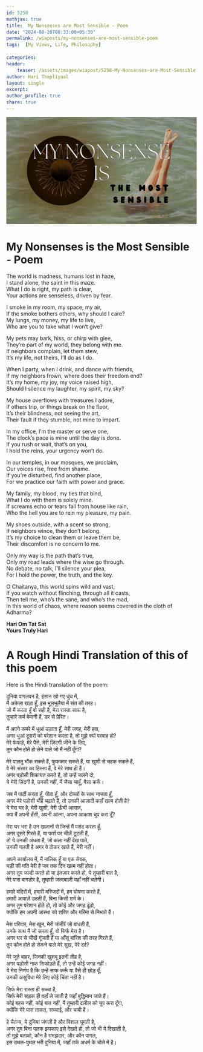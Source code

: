 ```yaml
---        
id: 5258        
mathjax: true        
title:  My Nonsenses are Most Sensible - Poem        
date: "2024-08-20T08:33:00+05:30"        
permalink: /wiaposts/my-nonsenses-are-most-sensible-poem   
tags:  [My Views, Life, Philosophy]         
        
categories:        
header:        
    teaser: /assets/images/wiapost/5258-My-Nonsenses-are-Most-Sensible.jpg        
author: Hari Thapliyaal        
layout: single        
excerpt:        
author_profile: true        
share: true        
---     
```


![My Nonsenses are Most Sensible - Poem](/assets/images/wiapost/5258-My-Nonsenses-are-Most-Sensible.jpg)

# My Nonsenses is the Most Sensible - Poem

The world is madness, humans lost in haze,  
I stand alone, the saint in this maze.  
What I do is right, my path is clear,  
Your actions are senseless, driven by fear.

I smoke in my room, my space, my air,  
If the smoke bothers others, why should I care?  
My lungs, my money, my life to live,  
Who are you to take what I won’t give?

My pets may bark, hiss, or chirp with glee,  
They’re part of my world, they belong with me.  
If neighbors complain, let them stew,  
It’s my life, not theirs, I’ll do as I do.

When I party, when I drink, and dance with friends,  
If my neighbors frown, where does their freedom end?  
It’s my home, my joy, my voice raised high,  
Should I silence my laughter, my spirit, my sky?

My house overflows with treasures I adore,  
If others trip, or things break on the floor,  
It’s their blindness, not seeing the art,  
Their fault if they stumble, not mine to impart.

In my office, I’m the master or serve one,  
The clock’s pace is mine until the day is done.  
If you rush or wait, that’s on you,  
I hold the reins, your urgency won’t do.

In our temples, in our mosques, we proclaim,  
Our voices rise, free from shame.  
If you’re disturbed, find another place,  
For we practice our faith with power and grace.

My family, my blood, my ties that bind,  
What I do with them is solely mine.  
If screams echo or tears fall from house like rain,  
Who the hell you are to rein my pleasure, my pain.

My shoes outside, with a scent so strong,  
If neighbors wince, they don’t belong.  
It’s my choice to clean them or leave them be,  
Their discomfort is no concern to me.

Only my way is the path that’s true,  
Only my road leads where the wise go through.  
No debate, no talk, I’ll silence your plea,  
For I hold the power, the truth, and the key.

O Chaitanya, this world spins wild and vast,  
If you watch without flinching, through all it casts,  
Then tell me, who’s the sane, and who’s the mad,  
In this world of chaos, 
where reason seems covered in the cloth of Adharma?

**Hari Om Tat Sat   
Yours Truly Hari**


# A Rough Hindi Translation of this of this poem

Here is the Hindi translation of the poem:

दुनिया पागलपन है, इंसान खो गए धुंध में,  
मैं अकेला खड़ा हूँ, इस भूलभुलैया में संत की तरह।  
जो मैं करता हूँ वो सही है, मेरा रास्ता साफ है,  
तुम्हारे कर्म बेमानी हैं, डर से प्रेरित।

मैं अपने कमरे में धुआं उड़ाता हूँ, मेरी जगह, मेरी हवा,  
अगर धुआं दूसरों को परेशान करता है, तो मुझे क्यों परवाह हो?  
मेरे फेफड़े, मेरे पैसे, मेरी ज़िंदगी जीने के लिए,  
तुम कौन होते हो लेने वाले जो मैं नहीं दूँगा?

मेरे पालतू भौंक सकते हैं, फुफकार सकते हैं, या खुशी से चहक सकते हैं,  
वे मेरे संसार का हिस्सा हैं, वे मेरे साथ ही हैं।  
अगर पड़ोसी शिकायत करते हैं, तो उन्हें जलने दो,  
ये मेरी ज़िंदगी है, उनकी नहीं, मैं जैसा चाहूँ, वैसा करूँ।

जब मैं पार्टी करता हूँ, पीता हूँ, और दोस्तों के साथ नाचता हूँ,  
अगर मेरे पड़ोसी भौंहें चढ़ाते हैं, तो उनकी आज़ादी कहाँ खत्म होती है?  
ये मेरा घर है, मेरी खुशी, मेरी ऊँची आवाज़,  
क्या मैं अपनी हँसी, अपनी आत्मा, अपना आकाश चुप करा दूँ?

मेरा घर भरा है उन खज़ानों से जिन्हें मैं पसंद करता हूँ,  
अगर दूसरे गिरते हैं, या फर्श पर चीज़ें टूटती हैं,  
तो ये उनकी अंधता है, जो कला नहीं देख पाते,  
उनकी गलती है अगर वे ठोकर खाते हैं, मेरी नहीं।

अपने कार्यालय में, मैं मालिक हूँ या एक सेवक,  
घड़ी की गति मेरी है जब तक दिन खत्म नहीं होता।  
अगर तुम जल्दी करते हो या इंतज़ार करते हो, ये तुम्हारी बात है,  
मेरे पास बागडोर है, तुम्हारी जल्दबाज़ी यहाँ नहीं चलेगी।

हमारे मंदिरों में, हमारी मस्जिदों में, हम घोषणा करते हैं,  
हमारी आवाज़ें उठती हैं, बिना किसी शर्म के।  
अगर तुम परेशान होते हो, तो कोई और जगह ढूंढो,  
क्योंकि हम अपनी आस्था को शक्ति और गरिमा से निभाते हैं।

मेरा परिवार, मेरा खून, मेरी जंजीरें जो बांधती हैं,  
उनके साथ मैं जो करता हूँ, वो सिर्फ मेरा है।  
अगर घर से चीखें गूंजती हैं या आँसू बारिश की तरह गिरते हैं,  
तुम कौन होते हो रोकने वाले मेरे सुख, मेरे दर्द?

मेरे जूते बाहर, जिनकी खुशबू इतनी तीव्र है,  
अगर पड़ोसी नाक सिकोड़ते हैं, तो उन्हें कोई जगह नहीं।  
ये मेरा निर्णय है कि उन्हें साफ करूँ या वैसे ही छोड़ दूँ,  
उनकी असुविधा मेरे लिए कोई चिंता नहीं है।

सिर्फ मेरा रास्ता ही सच्चा है,  
सिर्फ मेरी सड़क ही वहाँ ले जाती है जहाँ बुद्धिमान जाते हैं।  
कोई बहस नहीं, कोई बात नहीं, मैं तुम्हारी दलील को चुप करा दूँगा,  
क्योंकि मेरे पास ताकत, सच्चाई, और चाबी है।

हे चैतन्य, ये दुनिया जंगली है और विशाल घूमती है,  
अगर तुम बिना पलक झपकाए इसे देखते हो, तो जो भी ये दिखाती है,  
तो मुझे बताओ, कौन है समझदार, और कौन पागल,  
इस उथल-पुथल भरी दुनिया में, जहाँ तर्क अधर्म के चोले में है।
